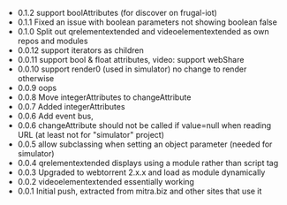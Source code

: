 * 0.1.2 support boolAttributes (for discover on frugal-iot)
* 0.1.1 Fixed an issue with boolean parameters not showing boolean false
* 0.1.0 Split out qrelementextended and videoelementextended as own repos and modules
* 0.0.12 support iterators as children
* 0.0.11 support bool & float attributes, video: support webShare  
* 0.0.10 support render0 (used in simulator) no change to render otherwise
* 0.0.9 oops
* 0.0.8 Move integerAttributes to changeAttribute
* 0.0.7 Added integerAttributes
* 0.0.6 Add event bus, 
* 0.0.6 changeAttribute should not be called if value=null when reading URL (at least not for "simulator" project)
* 0.0.5 allow subclassing when setting an object parameter (needed for simulator)
* 0.0.4 qrelementextended displays using a module rather than script tag
* 0.0.3 Upgraded to webtorrent 2.x.x and load as module dynamically
* 0.0.2 videoelementextended essentially working
* 0.0.1 Initial push, extracted from mitra.biz and other sites that use it
